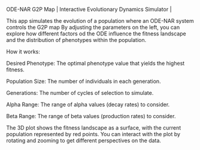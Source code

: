 ODE-NAR G2P Map | 
Interactive Evolutionary Dynamics Simulator | 

This app simulates the evolution of a population where an ODE-NAR system controls the G2P map By adjusting the parameters on the left, you can explore how different factors od the ODE influence the fitness landscape and the distribution of phenotypes within the population.

How it works:

Desired Phenotype: The optimal phenotype value that yields the highest fitness.

Population Size: The number of individuals in each generation.

Generations: The number of cycles of selection to simulate.

Alpha Range: The range of alpha values (decay rates) to consider.

Beta Range: The range of beta values (production rates) to consider.

The 3D plot shows the fitness landscape as a surface, with the current population represented by red points. You can interact with the plot by rotating and zooming to get different perspectives on the data.
